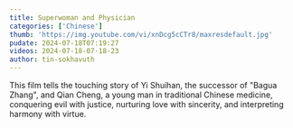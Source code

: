 ```yaml
---
title: Superwoman and Physician
categories: ['Chinese']
thumb: 'https://img.youtube.com/vi/xnDcg5cCTr8/maxresdefault.jpg'
pudate: 2024-07-18T07:19:27
videos: 2024-07-18-07-18-23
author: tin-sokhavuth
---
```

This film tells the touching story of Yi Shuihan, the successor of "Bagua Zhang", and Qian Cheng, a young man in traditional Chinese medicine, conquering evil with justice, nurturing love with sincerity, and interpreting harmony with virtue.